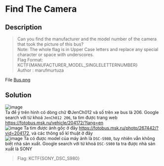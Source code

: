 # Find The Camera
## Description
> Can you find the manufacturer and the model number of the camera that took the picture of this bus?            
> Note: The whole flag is in Upper Case letters and replace any special character or space with underscores.            
> Flag Format: KCTF{MANUFACTURER_MODEL_SINGLELETTERNUMBER}                    
> Author : marufmurtuza

File [Bus.png](https://github.com/Butterflies4/KnightCTF2022/edit/main/Osint/Find%20The%20Camera/Bus.png)
## Solution
![image](https://user-images.githubusercontent.com/62021009/150681802-d60be843-aa28-4e32-9f72-d56ba2d05b49.png)         
Ta để ý trên hình có dòng chữ &copy;JenCh012 và số trên xe bus là 206. Google search với từ khoá `JenCh012 206`, ta tìm được trang web https://fotobus.msk.ru/vehicle/204172/?lang=en             
![image](https://user-images.githubusercontent.com/62021009/150681949-aa5e4180-bb89-4ab7-abd2-e65ec2a77510.png)
Ta tìm được ảnh gốc ở đây https://fotobus.msk.ru/photo/267442/?vid=204172, và các thông số kĩ thuật ở đây       
![image](https://user-images.githubusercontent.com/62021009/150681999-3efd3d18-3f87-4a61-8663-e1be307a6c31.png)
Ta có được model của máy ảnh là `DSC-S980`, tuy nhiên vẫn không biết nhà sản xuất. Google search với từ khoá `DSC-S980` ta tra được nhà sản xuất là SONY
> Flag: KCTF{SONY_DSC_S980}
